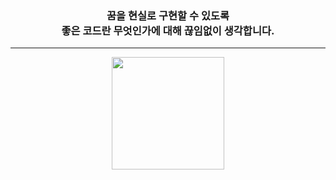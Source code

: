 <!--  <div align=center>
  
  ### 📌Social📌 
  <div>
    
  <a href="https://velog.io/@plz_no_anr"><img src="https://img.shields.io/badge/-Velog-%2320C997?style=flat-square&logo=Velog&logoColor=white&link=https://velog.io/@plz_no_anr"/></a>
  <a href="https://www.instagram.com/plz_no_anr/" target="_blank"><img src="https://img.shields.io/badge/Instagram-E4405F?style=flat-square&logo=Instagram&logoColor=white&link=https://www.instagram.com/plz_no_anr"/></a>
[![Gmail Badge](https://img.shields.io/badge/Gmail-d14836?style=flat-square&logo=Gmail&logoColor=white&link=mailto:psg4699xxx@gmail.com)](mailto:psg4699xxx@gmail.com)
  </div>
  </div>
  
  --- -->
  
  <h3 align=center>
  꿈을 현실로 구현할 수 있도록 <br>
  좋은 코드란 무엇인가에 대해 끊임없이 생각합니다.
 </h3>
 
---

 <div align=center>
  <p align="center">
<img height="180em" src="https://github-readme-stats.vercel.app/api?username=plz-no-anr&count_private=true&show_icons=true" align = "center"/>
<!-- <img height="180em" src="https://github-readme-stats.vercel.app/api/top-langs/?username=plz-no-anr&layout=compact" align = "center"/> -->
</p>
   </div>

